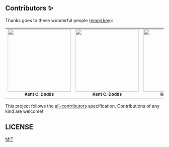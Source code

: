 ## Contributors ✨

Thanks goes to these wonderful people ([emoji key](https://allcontributors.org/docs/en/emoji-key)):

<table>
  <tr>
    <td align="center">
<a href="https://kentcdodds.com"><img src="https://avatars.githubusercontent.com/u/1500684?v=3" width="200px;" alt=""/>
<br />
<sub><b>Kent C. Dodds</b></sub>
</a>
<br/>
</td>
    <td align="center">
<a href="https://kentcdodds.com"><img src="https://avatars.githubusercontent.com/u/1500684?v=3" width="200px;" alt=""/>
<br />
<sub><b>Kent C. Dodds</b></sub>
</a>
<br/>
</td>
        <td align="center">
<a href="https://kentcdodds.com"><img src="https://avatars.githubusercontent.com/u/1500684?v=3" width="200px;" alt=""/>
<br />
<sub><b>Kent C. Dodds</b></sub>
</a>
<br/>
</td>
    <td align="center">
<a href="https://kentcdodds.com"><img src="https://avatars.githubusercontent.com/u/1500684?v=3" width="200px;" alt=""/>
<br />
<sub><b>Kent C. Dodds</b></sub>
</a>
<br/>
</td>
    
  </tr>
  

</table>

<!-- markdownlint-enable -->
<!-- prettier-ignore-end -->
<!-- ALL-CONTRIBUTORS-LIST:END -->

This project follows the [all-contributors](https://allcontributors.org) specification.
Contributions of any kind are welcome!

## LICENSE

[MIT](LICENSE)
